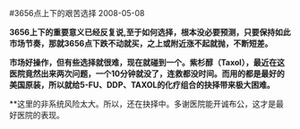 #3656点上下的艰苦选择
2008-05-08

**3656上下的重要意义已经反复说,至于如何选择，根本没必要预测，只要保持如此市场节奏，那就3656点下跌不动就买，之上或附近涨不起就抛，不断短差。**


 


**市场好操作，但有些选择就很难，现在就碰到一个。紫杉醇（Taxol），最近在这医院竟然出来两次问题，一个10分钟就没了，连救都没时间。而用的都是最好的美国原装，所以就给5-FU、DDP、TAXOL的化疗组合的抉择带来极大困难。**


 


**这里的非系统风险太大。所以，还在抉择中。多谢医院能开诚布公，这才是最好医院的表现。